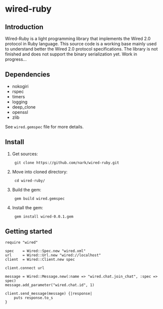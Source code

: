 # wired-ruby

## Introduction

Wired-Ruby is a light programming library that implements the Wired 2.0 protocol in Ruby language. This source code is a working base mainly used to understand better the Wired 2.0 protocol specifications. The library is not finished and does not support the binary serialization yet. Work in progress...

## Dependencies

* nokogiri
* rspec
* timers
* logging
* deep_clone
* openssl
* zlib

See `wired.gemspec` file for more details.



## Install

1. Get sources:

		git clone https://github.com/nark/wired-ruby.git
	
2. Move into cloned directory:

		cd wired-ruby/
		
3. Build the gem:

		gem build wired.gemspec
		
4. Install the gem:

		gem install wired-0.0.1.gem
		
## Getting started

	require "wired"

	spec 	= Wired::Spec.new "wired.xml"
	url		= Wired::Url.new "wired://localhost"
	client 	= Wired::Client.new spec 
	
	client.connect url
	
	message = Wired::Message.new(:name => "wired.chat.join_chat", :spec => spec)
	message.add_parameter("wired.chat.id", 1)
	
	client.send_message(message) {|response|
		puts response.to_s
	}	